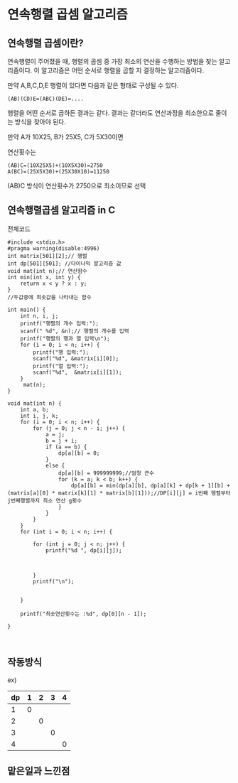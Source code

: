 # 연속행렬 곱셈 알고리즘

## 연속행렬 곱셈이란?
연속행렬이 주어졌을 때, 행렬의 곱셈 중 가장 최소의 연산을 수행하는 방법을 찾는 알고리즘이다. 이 알고리즘은 어떤 순서로 행렬을 곱할 지 결정하는 알고리즘이다.


만약 A,B,C,D,E 행렬이 있다면 다음과 같은 형태로 구성될 수 있다.

```
(AB)(CD)E=(ABC)(DE)=....
```

행렬을 어떤 순서로 곱하든 결과는 같다. 결과는 같더라도 연산과정을 최소한으로 줄이는 방식을 찾아야 된다.


만약 A가 10X25, B가 25X5, C가 5X30이면 

연산횟수는 
``` 
(AB)C=(10X25X5)+(10X5X30)=2750
A(BC)=(25X5X30)+(25X30X10)=11250
```
(AB)C 방식이 연산횟수가 2750으로 최소이므로 선택


## 연속행렬곱셈 알고리즘 in C

전체코드

```
#include <stdio.h>
#pragma warning(disable:4996)
int matrix[501][2];// 행렬 
int dp[501][501]; //다이나믹 알고리즘 값 
void mat(int n);// 연산함수
int min(int x, int y) {
    return x < y ? x : y;
}
//두값중에 최솟값을 나타내는 함수

int main() {
    int n, i, j;
    printf("행렬의 개수 입력:");
    scanf(" %d", &n);// 행렬의 개수를 입력
    printf("행렬의 행과 열 입력\n");
    for (i = 0; i < n; i++) {
        printf("행 입력:");
        scanf("%d", &matrix[i][0]);
        printf("열 입력:");
        scanf("%d",  &matrix[i][1]);
    }
     mat(n);
}

void mat(int n) {
    int a, b;
    int i, j, k;
    for (i = 0; i < n; i++) {
        for (j = 0; j < n - i; j++) {
            a = j;
            b = j + i;
            if (a == b) {
                dp[a][b] = 0;
            }
            else {
                dp[a][b] = 999999999;//엄청 큰수
                for (k = a; k < b; k++) {
                    dp[a][b] = min(dp[a][b], dp[a][k] + dp[k + 1][b] + (matrix[a][0] * matrix[k][1] * matrix[b][1]));//DP[i][j] = i번째 행렬부터 j번째행렬까지 최소 연산 g횟수
                }
            }
        }
    }
    for (int i = 0; i < n; i++) {

        for (int j = 0; j < n; j++) {
            printf("%d ", dp[i][j]);



        }
        printf("\n");


    }

    printf("최솟연산횟수는 :%d", dp[0][n - 1]);

}



```


## 작동방식

ex)


dp|1|2|3|4|
---|---|---|---|---|
1|0||||
2||0|||
3|||0||
4||||0|








## 맡은일과 느낀점
